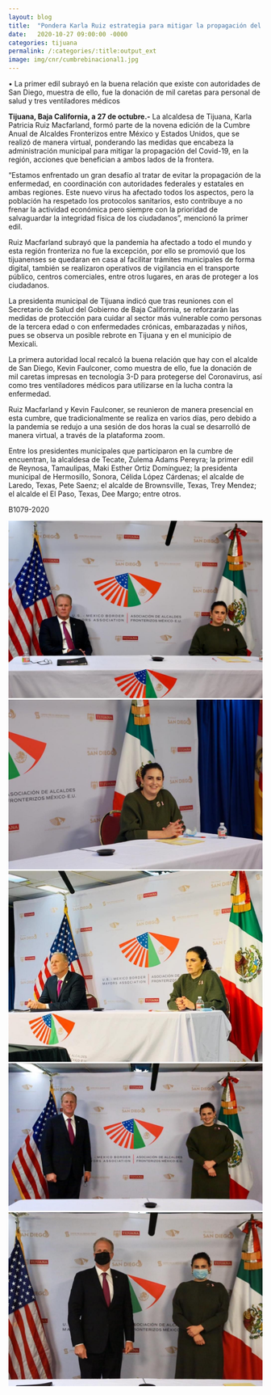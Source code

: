 ```yaml
---
layout: blog
title:  "Pondera Karla Ruiz estrategia para mitigar la propagación del COVID-19"
date:   2020-10-27 09:00:00 -0000
categories: tijuana
permalink: /:categories/:title:output_ext
image: img/cnr/cumbrebinacional1.jpg
---
```

 • La primer edil subrayó en la buena relación que existe con autoridades de San Diego, muestra de ello, fue la donación de mil caretas para personal de salud y tres ventiladores médicos

**Tijuana, Baja California, a 27 de octubre.-** La alcaldesa de Tijuana, Karla Patricia Ruiz Macfarland, formó parte de la novena edición de la Cumbre Anual de Alcaldes Fronterizos entre México y Estados Unidos, que se realizó de manera virtual, ponderando las medidas que encabeza la administración municipal para mitigar la propagación del Covid-19, en la región, acciones que benefician a ambos lados de la frontera.

“Estamos enfrentado un gran desafío al tratar de evitar la propagación de la enfermedad, en coordinación con autoridades federales y estatales en ambas regiones. Este nuevo virus ha afectado todos los aspectos, pero la población ha respetado los protocolos sanitarios, esto contribuye a no frenar la actividad económica pero siempre con la prioridad de salvaguardar la integridad física de los ciudadanos”, mencionó la primer edil.

Ruiz Macfarland subrayó que la pandemia ha afectado a todo el mundo y esta región fronteriza no fue la excepción, por ello se promovió que los tijuanenses se quedaran en casa al facilitar trámites municipales de forma digital, también se realizaron operativos de vigilancia en el transporte público, centros comerciales, entre otros lugares, en aras de proteger a los ciudadanos.

La presidenta municipal de Tijuana indicó que tras reuniones con el Secretario de Salud del Gobierno de Baja California, se reforzarán las medidas de protección para cuidar al sector más vulnerable como personas de la tercera edad o con enfermedades crónicas, embarazadas y niños, pues se observa un posible rebrote en Tijuana y en el municipio de Mexicali.

La primera autoridad local recalcó la buena relación que hay con el alcalde de San Diego, Kevin Faulconer, como muestra de ello, fue la donación de mil caretas impresas en tecnología 3-D para protegerse del Coronavirus, así como tres ventiladores médicos para utilizarse en la lucha contra la enfermedad.

Ruiz Macfarland y Kevin Faulconer, se reunieron de manera presencial en esta cumbre, que tradicionalmente se realiza en varios días, pero debido a la pandemia se redujo a una sesión de dos horas la cual se desarrolló de manera virtual, a través de la plataforma zoom.

Entre los presidentes municipales que participaron en la cumbre de encuentran, la alcaldesa de Tecate, Zulema Adams Pereyra; la primer edil de Reynosa, Tamaulipas, Maki Esther Ortiz Domínguez; la presidenta municipal de Hermosillo, Sonora, Célida López Cárdenas; el alcalde de Laredo, Texas, Pete Saenz; el alcalde de Brownsville, Texas, Trey Mendez; el alcalde el El Paso, Texas, Dee Margo; entre otros.

B1079-2020

<div id="carouselExampleSlidesOnly" class="carousel slide" data-ride="carousel">
  <div class="carousel-inner">
    <div class="carousel-item active">
       <img class="d-block w-100" src="/img/cnr/cumbrebinacional1.jpg" loading="lazy"  alt="">
    </div>
    <div class="carousel-item">
      <img class="d-block w-100" src="/img/cnr/cumbrebinacional2.jpg" loading="lazy"  alt="">
    </div>
     <div class="carousel-item">
      <img class="d-block w-100" src="/img/cnr/cumbrebinacional3.jpg" loading="lazy"  alt="">
    </div>
      <div class="carousel-item">
      <img class="d-block w-100" src="/img/cnr/cumbrebinacional4.jpg" loading="lazy"  alt="">
      <img class="d-block w-100" src="/img/cnr/cumbrebinacional5.jpg" loading="lazy"  alt="">
    </div>
  </div>
</div>